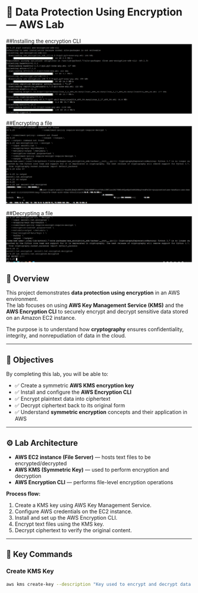 # 🔐 Data Protection Using Encryption — AWS Lab

##Installing the encryption CLI
![Encryption Lab Screenshot](assets/install-encryption-cli.png)

##Encrypting a file
![Encryption Lab Screenshot](assets/encryption.png)

##Decrypting a file
![Encryption Lab Screenshot](assets/decryption.png)



## 🧭 Overview
This project demonstrates **data protection using encryption** in an AWS environment.  
The lab focuses on using **AWS Key Management Service (KMS)** and the **AWS Encryption CLI** to securely encrypt and decrypt sensitive data stored on an Amazon EC2 instance.

The purpose is to understand how **cryptography** ensures confidentiality, integrity, and nonrepudiation of data in the cloud.

---

## 🧩 Objectives
By completing this lab, you will be able to:
- ✅ Create a symmetric **AWS KMS encryption key**
- ✅ Install and configure the **AWS Encryption CLI**
- ✅ Encrypt plaintext data into ciphertext
- ✅ Decrypt ciphertext back to its original form
- ✅ Understand **symmetric encryption** concepts and their application in AWS

---

## ⚙️ Lab Architecture
- **AWS EC2 instance (File Server)** — hosts text files to be encrypted/decrypted  
- **AWS KMS (Symmetric Key)** — used to perform encryption and decryption  
- **AWS Encryption CLI** — performs file-level encryption operations

**Process flow:**
1. Create a KMS key using AWS Key Management Service.  
2. Configure AWS credentials on the EC2 instance.  
3. Install and set up the AWS Encryption CLI.  
4. Encrypt text files using the KMS key.  
5. Decrypt ciphertext to verify the original content.  

---

## 🔑 Key Commands

### Create KMS Key
```bash
aws kms create-key --description "Key used to encrypt and decrypt data files"


